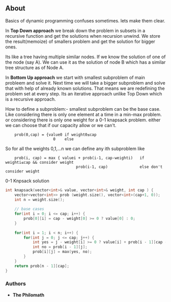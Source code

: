 ## About
Basics of dynamic programming confuses sometimes. lets make them clear.

In **Top Down approach** we break down the problem in subsets in a recursive function and get the solutions when recursion unwind. We store the result(memoize) of smallers problem and get the solution for bigger ones. 

Its like a tree having multiple similar nodes. If we know the solution of one of the node (say A). We can use it as the solution of node B which has a similar tree structure as of Node A.


In **Bottom Up approach** we start with smallest subproblem of main probleem and solve it. Next time we will take a bigger subproblem and solve that with help of already known solutions. That means we are redefining the problem set at every step. Its an iterative approach unlike Top Down which is a recursive approach.

How to define a subproblem:-
smallest subproblem can be the base case. Like considering there is only one element at a time in a min-max problem.
or considering there is only one weight for a 0-1 knapsack problem.
either we can choose that if our capacity allow or we can't.

```
    prob(0,cap) = {value0 if weight0≤cap 
                     0    else
```

So for all the weights 0,1,...n we can define any ith subproblem like

```
    prob(i, cap) = max { valuei + prob(i-1, cap-weighti)   if weighti≤cap && consider weight
                               prob(i-1, cap)              else don't consider weight
```

0-1 Knpsack solution

```cpp
int knapsack(vector<int>& value, vector<int>& weight, int cap ) {
    vector<vector<int>> prob (weight.size(), vector<int>(cap+1, 0));
    int n = weight.size();
    
    // base cases
    for(int i = 0; i <= cap; i++) {
        prob[0][i] = cap - weight[0] >= 0 ? value[0] : 0;
    }
    
    for(int i = 1; i < n; i++) {
        for(int j = 0; j <= cap; j++) {
            int yes = j - weight[i] >= 0 ? value[i] + prob[i - 1][cap - weight[i]] : INT_MIN;
            int no = prob[i - 1][j];
            prob[i][j] = max(yes, no);
        }
    }
    return prob[n - 1][cap];
}
```
### Authors

* **The Philomath**
